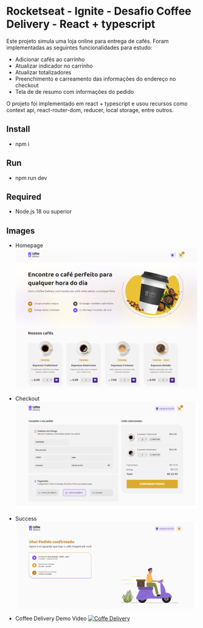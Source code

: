 # Rocketseat - Ignite - Desafio Coffee Delivery - React + typescript

Este projeto simula uma loja online para entrega de cafés.
Foram implementadas as seguintes funcionalidades para estudo: 
* Adicionar cafés ao carrinho
* Atualizar indicador no carrinho
* Atualizar totalizadores
* Preenchimento e carreamento das informações do endereço no checkout
* Tela de de resumo com informações do pedido

O projeto foi implementado em react + typescript e usou recursos como context api, react-router-dom, reducer, local storage, entre outros.


## Install
- npm i

## Run
- npm run dev

## Required
- Node.js 18 ou superior

## Images

- Homepage
![Homepage screen](https://raw.githubusercontent.com/felipebogo/desafio-02-coffee-delivery/main/src/assets/fotos/home.png)

- Checkout
![Checkout screen](https://raw.githubusercontent.com/felipebogo/desafio-02-coffee-delivery/main/src/assets/fotos/checkout.png)

- Success
![Success screen](https://raw.githubusercontent.com/felipebogo/desafio-02-coffee-delivery/main/src/assets/fotos/success.png)

- Coffee Delivery Demo Video
[![Coffe Delivery](https://i.ytimg.com/vi/0rXo9-UNEyg/maxresdefault.jpg)](https://www.youtube.com/watch?v=0rXo9-UNEyg "Coffee Delivery")

